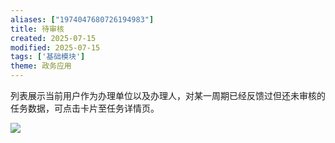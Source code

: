 ```yaml
---
aliases: ["1974047680726194983"]
title: 待审核
created: 2025-07-15
modified: 2025-07-15
tags: ['基础模块']
theme: 政务应用
---
```


列表展示当前用户作为办理单位以及办理人，对某一周期已经反馈过但还未审核的任务数据，可点击卡片至任务详情页。

![](a66e6f44ef1eb286bbb208b6116f961d.jpg)